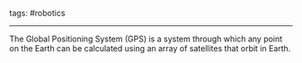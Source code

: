 tags: #robotics 

---

The Global Positioning System (GPS) is a system through which any point on the Earth can be calculated using an array of satellites that orbit in Earth.